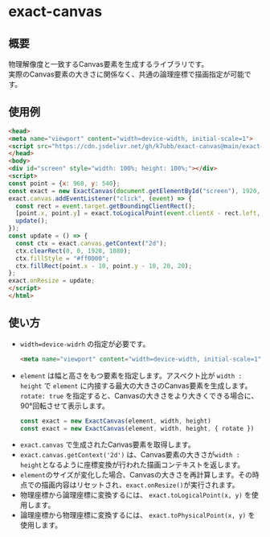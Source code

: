 # exact-canvas

## 概要
物理解像度と一致するCanvas要素を生成するライブラリです。\
実際のCanvas要素の大きさに関係なく、共通の論理座標で描画指定が可能です。

## 使用例
```html
<head>
<meta name="viewport" content="width=device-width, initial-scale=1">
<script src="https://cdn.jsdelivr.net/gh/k7ubb/exact-canvas@main/exact-canvas.js"></script>
</head>
<body>
<div id="screen" style="width: 100%; height: 100%;"></div>
<script>
const point = {x: 960, y: 540};
const exact = new ExactCanvas(document.getElementById("screen"), 1920, 1080, {rotate: true});
exact.canvas.addEventListener("click", (event) => {
  const rect = event.target.getBoundingClientRect();
  [point.x, point.y] = exact.toLogicalPoint(event.clientX - rect.left, event.clientY - rect.top);
  update();
});
const update = () => {
  const ctx = exact.canvas.getContext("2d");
  ctx.clearRect(0, 0, 1920, 1080);
  ctx.fillStyle = "#ff0000";
  ctx.fillRect(point.x - 10, point.y - 10, 20, 20);
};
exact.onResize = update;
</script>
</html>
```

## 使い方

- ```width=device-widrh``` の指定が必要です。
  ```html
  <meta name="viewport" content="width=device-width, initial-scale=1">
  ```
- ```element``` は幅と高さをもつ要素を指定します。アスペクト比が ```width : height``` で ```element``` に内接する最大の大きさのCanvas要素を生成します。
  ```rotate: true``` を指定すると、Canvasの大きさをより大きくできる場合に、90°回転させて表示します。
  ```javascript
  const exact = new ExactCanvas(element, width, height)
  const exact = new ExactCanvas(element, width, height, { rotate })
  ```
- ```exact.canvas``` で生成されたCanvas要素を取得します。
- ```exact.canvas.getContext('2d')``` は、Canvas要素の大きさが```width : height```となるように座標変換が行われた描画コンテキストを返します。
- ```element```のサイズが変化した場合、Canvasの大きさを再計算します。その時点での描画内容はリセットされ、```exact.onResize()```が実行されます。
- 物理座標から論理座標に変換するには、 ```exact.toLogicalPoint(x, y)``` を使用します。
- 論理座標から物理座標に変換するには、 ```exact.toPhysicalPoint(x, y)``` を使用します。
